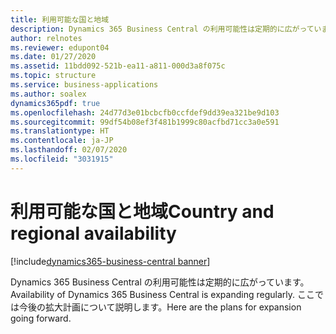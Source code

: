 ```yaml
---
title: 利用可能な国と地域
description: Dynamics 365 Business Central の利用可能性は定期的に広がっています。ここでは今後の拡大計画について説明します。
author: relnotes
ms.reviewer: edupont04
ms.date: 01/27/2020
ms.assetid: 11bdd092-521b-ea11-a811-000d3a8f075c
ms.topic: structure
ms.service: business-applications
ms.author: soalex
dynamics365pdf: true
ms.openlocfilehash: 24d77d3e01bcbcfb0ccfdef9dd39ea321be9d103
ms.sourcegitcommit: 99df54b08ef3f481b1999c80acfbd71cc3a0e591
ms.translationtype: HT
ms.contentlocale: ja-JP
ms.lasthandoff: 02/07/2020
ms.locfileid: "3031915"
---
```

# <a name="country-and-regional-availability"></a><span data-ttu-id="36d37-103">利用可能な国と地域</span><span class="sxs-lookup"><span data-stu-id="36d37-103">Country and regional availability</span></span>

[!include[dynamics365-business-central banner](../includes/dynamics365-business-central.md)]

<!--structure start-->
<span data-ttu-id="36d37-104">Dynamics 365 Business Central の利用可能性は定期的に広がっています。</span><span class="sxs-lookup"><span data-stu-id="36d37-104">Availability of Dynamics 365 Business Central is expanding regularly.</span></span> <span data-ttu-id="36d37-105">ここでは今後の拡大計画について説明します。</span><span class="sxs-lookup"><span data-stu-id="36d37-105">Here are the plans for expansion going forward.</span></span>
<!--structure end-->



